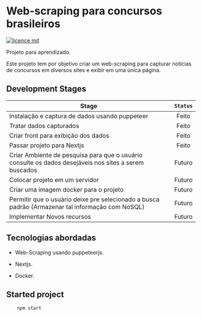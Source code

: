 # Web-scraping para concursos brasileiros
[![licence mit](https://img.shields.io/github/license/MTaugusto/web-scraping)](https://github.com/MTAugusto/web-scraping-concursos/blob/master/LICENSE)

 Projeto para aprendizado.

   Este projeto tem por objetivo criar um web-scraping para capturar notícias de concursos em diversos sites e exibir em uma única página.

## Development Stages

Stage | `Status`
------------- | :-------------:
Instalação e captura de dados usando puppeteer | Feito
Tratar dados capturados | Feito
Criar front para exibição dos dados | Feito
Passar projeto para Nextjs | Feito
Criar Ambiente de pesquisa para que o usuário consulte os dados desejáveis nos sites a serem buscados | Futuro
Colocar projeto em um servidor | Futuro
Criar uma imagem docker para o projeto | Futuro
Permitir que o usuário deixe pre selecionado a busca padrão (Armazenar tal informação com NoSQL) | Futuro
Implementar Novos recursos | Futuro

## Tecnologias abordadas

 *  Web-Scraping usando puppeteerjs.

 *  Nextjs.

 *  Docker.

## Started project

```
    npm start
```
